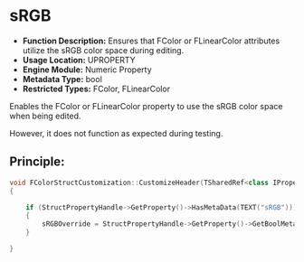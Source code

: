 # sRGB

- **Function Description:** Ensures that FColor or FLinearColor attributes utilize the sRGB color space during editing.
- **Usage Location:** UPROPERTY
- **Engine Module:** Numeric Property
- **Metadata Type:** bool
- **Restricted Types:** FColor, FLinearColor

Enables the FColor or FLinearColor property to use the sRGB color space when being edited.

However, it does not function as expected during testing.

## Principle:

```cpp
void FColorStructCustomization::CustomizeHeader(TSharedRef<class IPropertyHandle> InStructPropertyHandle, class FDetailWidgetRow& InHeaderRow, IPropertyTypeCustomizationUtils& StructCustomizationUtils)
{

	if (StructPropertyHandle->GetProperty()->HasMetaData(TEXT("sRGB")))
	{
		sRGBOverride = StructPropertyHandle->GetProperty()->GetBoolMetaData(TEXT("sRGB"));
	}

}

```